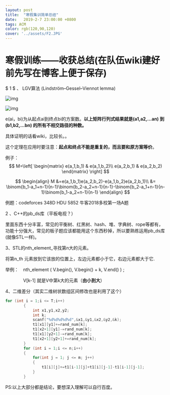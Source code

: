 ```yaml
---
layout: post
title:  "寒假集训简单总结"
date:   2019-2-7 23:00:00 +0800
tags: ACM
color: rgb(120,90,120)
cover: '../assets/F2.JPG'
---
```

# 寒假训练——收获总结(在队伍wiki建好前先写在博客上便于保存)

$ 1 $ 、 LGV算法 (Lindström–Gessel–Viennot lemma)

![img](https://uploadfiles.nowcoder.com/images/20180721/5432145_1532102496189_6DC180E98E266837309124D3DC5C89A7)

![img](https://uploadfiles.nowcoder.com/images/20180721/6563640_1532165678799_9E932C29D0003A20417B0C18E6044CE8)

e(ai，bi)为从起点ai到终点bi的方案数。**以上矩阵行列式结果就是(a1,a2,...an) 到 (b1,b2,...bn) 的所有不相交路径的种数。**

具体证明的话看wiki，比较长。。

这个定理在应用时要注意：**起点和终点不能是重复的，而且要和原方案等价**。

例子：
$$
M=\left[
\begin{matrix}
 e(a_1,b_1)      & e(a_1,b_2)\\
  e(a_2,b_1)      & e(a_2,b_2)
\end{matrix}
\right]
$$

$$
\begin{align}
M &=e(a_1,b_1)e(a_2,b_2)-e(a_1,b_2)e(a_2,b_1)\\
    &= \binom{b_1-a_1+n-1}{n-1}\binom{b_2-a_2+n-1}{n-1}-\binom{b_2-a_1+n-1}{n-1}\binom{b_1-a_2+n-1}{n-1}
\end{align}
$$

例题：codeforces 348D               HDU 5852             牛客2018多校第一场A题



$2$ 、C++的pb_ds库（平板电视？）

里面东西十分丰富，常见的平衡树、红黑树、hash、堆、字典树、rope等都有，功能十分强大，常见的板子题应该都能用这个东西秒掉，所以要熟练运用pb_ds库(就像STL一样)。

3、STL的nth_element_寻找第n大的元素。

将第n_th 元素放到它该放的位置上，左边元素都小于它，右边元素都大于它.

举例：　nth_element ( V.begin(), V.begin() + k, V.end() ) ; 

　　　　V[k-1] 就是V中第k大的元素（**由小到大**）

4、二维差分（其实二维树状数组区间修改也是利用了这个）

```c++
for (int i = 1;i <= T;i++)
        {
            int x1,y1,x2,y2;
            int k;
            scanf("%d%d%d%d%d",&x1,&y1,&x2,&y2,&k);
            t1[x1][y1]+=rand_num[k];
            t1[x2+1][y1]-=rand_num[k];
            t1[x1][y2+1]-=rand_num[k];
            t1[x2+1][y2+1]+=rand_num[k];
        }
        for (int i = 1;i <= n;i++)
        {
            for(int j = 1; j <= m; j++)
            {
                t1[i][j]+=t1[i-1][j]+t1[i][j-1]-t1[i-1][j-1];
            }
        }
```

PS:以上大部分都是结论，要想深入理解可以自行百度。
